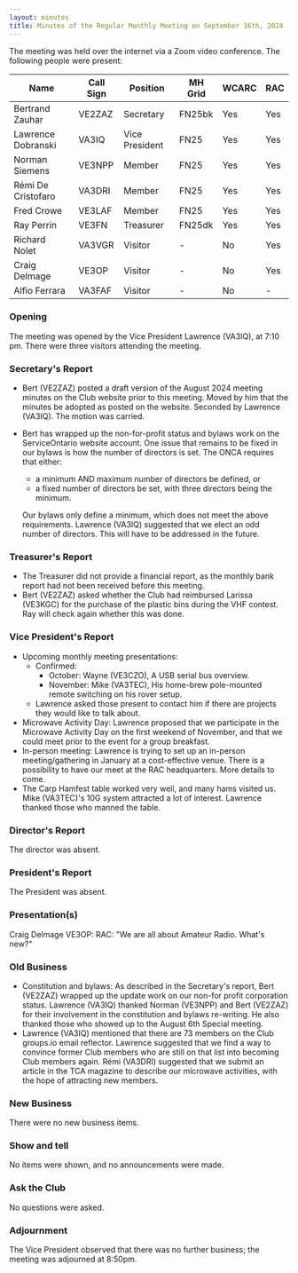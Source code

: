 ```yaml
---
layout: minutes
title: Minutes of the Regular Monthly Meeting on September 16th, 2024
---
```

The meeting was held over the internet via a Zoom video conference.
The following people were present:

| Name               | Call Sign | Position       | MH Grid | WCARC | RAC |
| ------------------ | --------- | -------------- | ------- | ----- | --- |
| Bertrand Zauhar    | VE2ZAZ    | Secretary      | FN25bk  | Yes   | Yes |
| Lawrence Dobranski | VA3IQ     | Vice President | FN25    | Yes   | Yes |
| Norman Siemens     | VE3NPP    | Member         | FN25    | Yes   | Yes |
| Rémi De Cristofaro | VA3DRI    | Member         | FN25    | Yes   | Yes |
| Fred Crowe         | VE3LAF    | Member         | FN25    | Yes   | Yes |
| Ray Perrin         | VE3FN     | Treasurer      | FN25dk  | Yes   | Yes |
| Richard Nolet      | VA3VGR    | Visitor        |   -     | No    | Yes |
| Craig Delmage      | VE3OP     | Visitor        |   -     | No    | Yes |
| Alfio Ferrara      | VA3FAF    | Visitor        |   -     | No    |  -  |

### Opening

The meeting was opened by the Vice President Lawrence (VA3IQ), at 7:10 pm.
There were three visitors attending the meeting.

### Secretary's Report

- Bert (VE2ZAZ) posted a draft version of the August 2024 meeting minutes on the Club website prior to this meeting. Moved by him that the minutes be adopted as posted on the website. Seconded by Lawrence (VA3IQ). The motion was carried.
- Bert has wrapped up the non-for-profit status and bylaws work on the ServiceOntario website account. One issue that remains to be fixed in our bylaws is how the number of directors is set. The ONCA requires that either:

  - a minimum AND maximum number of directors be defined, or
  - a fixed number of directors be set, with three directors being the minimum.

  Our bylaws only define a minimum, which does not meet the above requirements. Lawrence (VA3IQ) suggested that we elect an odd number of directors. This will have to be addressed in the future.

### Treasurer's Report

- The Treasurer did not provide a financial report, as the monthly bank report had not been received before this meeting.
- Bert (VE2ZAZ) asked whether the Club had reimbursed Larissa (VE3KGC) for the purchase of the plastic bins during the VHF contest. Ray will check again whether this was done.

### Vice President's Report

- Upcoming monthly meeting presentations:
  - Confirmed:
    - October: Wayne (VE3CZO), A USB serial bus overview.
    - November: Mike (VA3TEC), His home-brew pole-mounted remote switching on his rover setup.
  - Lawrence asked those present to contact him if there are projects they would like to talk about.
- Microwave Activity Day: Lawrence proposed that we participate in the Microwave Activity Day on the first weekend of November, and that we could meet prior to the event for a group breakfast.
- In-person meeting: Lawrence is trying to set up an in-person meeting/gathering in January at a cost-effective venue. There is a possibility to have our meet at the RAC headquarters. More details to come.
- The Carp Hamfest table worked very well, and many hams visited us. Mike (VA3TEC)'s 10G system attracted a lot of interest. Lawrence thanked those who manned the table.

### Director's Report

The director was absent.

### President's Report

The President was absent.

### Presentation(s)

Craig Delmage VE3OP: RAC: "We are all about Amateur Radio. What's new?"

### Old Business

- Constitution and bylaws: As described in the Secretary's report, Bert (VE2ZAZ) wrapped up the update work on our non-for profit corporation status. Lawrence (VA3IQ) thanked Norman (VE3NPP) and Bert (VE2ZAZ) for their involvement in the constitution and bylaws re-writing. He also thanked those who showed up to the August 6th Special meeting.
- Lawrence (VA3IQ) mentioned that there are 73 members on the Club groups.io email reflector. Lawrence suggested that we find a way to convince former Club members who are still on that list into becoming Club members again. Rémi (VA3DRI) suggested that we submit an article in the TCA magazine to describe our microwave activities, with the hope of attracting new members.

### New Business

There were no new business items.

### Show and tell

No items were shown, and no announcements were made.

### Ask the Club

No questions were asked.

### Adjournment

The Vice President observed that there was no further business; the meeting was adjourned at 8:50pm.
